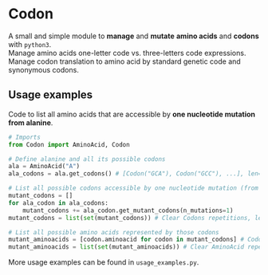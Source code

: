 
# Codon

A small and simple module to **manage** and **mutate** **amino acids** and **codons** with `python3`. \
Manage amino acids one-letter code vs. three-letters code expressions. \
Manage codon translation to amino acid by standard genetic code and synonymous codons.

## Usage examples

Code to list all amino acids that are accessible by **one nucleotide mutation from alanine**.

```python
# Imports
from Codon import AminoAcid, Codon

# Define alanine and all its possible codons
ala = AminoAcid("A")
ala_codons = ala.get_codons() # [Codon("GCA"), Codon("GCC"), ...], len=4

# List all possible codons accessible by one nucleotide mutation (from any alanine codon)
mutant_codons = []
for ala_codon in ala_codons:
    mutant_codons += ala_codon.get_mutant_codons(n_mutations=1)
mutant_codons = list(set(mutant_codons)) # Clear Codons repetitions, len=28

# List all possible amino acids represented by those codons
mutant_aminoacids = [codon.aminoacid for codon in mutant_codons] # Codon -> AminoAcid, len=28
mutant_aminoacids = list(set(mutant_aminoacids)) # Clear AminoAcid repetitions, len=8
```

More usage examples can be found in `usage_examples.py`.